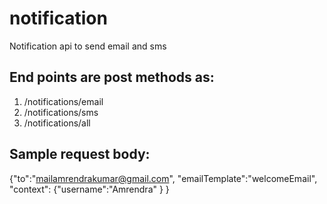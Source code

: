 # notification
Notification api to send email and sms
## End points are post methods as:
1. /notifications/email
2. /notifications/sms
3. /notifications/all
## Sample request body:
{"to":"mailamrendrakumar@gmail.com",
"emailTemplate":"welcomeEmail",
"context": {"username":"Amrendra"
}
}
